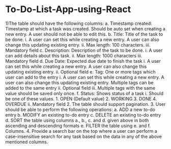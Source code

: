 # To-Do-List-App-using-React
1)The table should have the following columns: a. Timestamp created: Timestamp at which a task was created. Should be auto set when creating a new entry. A user should not be able to edit this. b. Title: Title of the task to be done. i. A user can set this while creating a new entry. A user can also change this updating existing entry. ii. Max length: 100 characters. iii. Mandatory field c. Description: Description of the task to be done. i. A user can add details about this task. ii. Max length: 1000 characters iii. Mandatory field d. Due Date: Expected due date to finish the task i. A user can set this while creating a new entry. A user can also change this updating existing entry. ii. Optional field e. Tag: One or more tags which user can add to the entry i. A user can set this while creating a new entry. A user can also change this updating existing entry. Multiple tags can be added to the same entry ii. Optional field iii. Multiple tags with the same value should be saved only once. f. Status: Shows status of a task i. Should be one of these values. 1. OPEN (Default value) 2. WORKING 3. DONE 4. OVERDUE ii. Mandatory field 2. The table should support pagination. 3. User should be able to perform the following operations: a. ADD a new to-do entry b. MODIFY an existing to-do entry c. DELETE an existing to-do entry d. SORT the table using columns a., b., c. and d. given above in both ascending and descending formats e. FILTER the table using e. and f. Columns. 4. Provide a search bar on the top where a user can perform a case-insensitive search for any task based on the data in any of the above mentioned columns.
